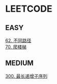 # LEETCODE

## EASY

[62. 不同路径](../leetcode/62.html)  
[70. 爬楼梯](../leetcode/70.html)

## MEDIUM

[300. 最长递增子序列](../leetcode/300.html)
